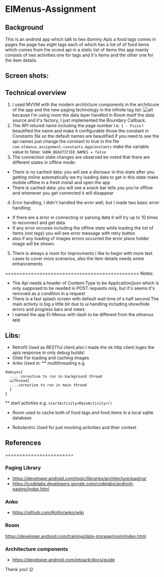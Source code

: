 # ElMenus-Assignment

## Background
This is an android app which talk to two dummy Apis a food tags comes in pages the page has eight tags each of which has a list of of food items which comes from the scond api in a static list of items this app mainly consists of two activities one for tags and it's items and the other one for the item details.

## Screen shots:

## Technical overview
 1. I used MVVM with the modern archticture components in the architicure of the app 
 and the new paging technology in the infinite tag list:
 ![alt](https://codelabs.developers.google.com/codelabs/android-paging/img/a4f392ad4ae49042.gif)
 because I'm using room the data layer handled in Room itself the data source and it's factory, I just implemented the Boundary Callback.
 2. The API retured name including the page number i.e. ```1 - Pizza``` I beautified the name and make it configurable throw the constant in Constants file so the default names are beautified if you need to see the api names just change the constant to true 
 in the file ``` com.elmenus.assignment.constants.AppConstants ```
 make the variable value to false:
 ``` SHOW_BEAUTIFIED_NAMES = false ``` 
 3. The connection state changes are observed be noted that there are different states in offline mode:
  * There is no cached data: you will see a dionsaur in this state after you getting online automatically we try loading data 
  to get in this state make mobile offline in a fresh install and open the app
  * There is cached data: you will see a snack bar tells you you're offline and whenever  you get connected it will disappear 
  
  4. Error handling, I didn't handled the error well, but I made two basic error handling:
   * If there are a error in connecting or parsing data it will try up to 10 times to reconnect and get data 
   * If any error occures including the offline state while loading the list of items (not tags) you will see error message with retry button
   * also if any loading of images errors occurred the error place holder image will be shown.
   5. There is always a room for improvments I like to begin with more test cases to cover more scenarios, also the item details needs some enhancements  
   
   ===============================================
   Notes: 
   * The Api needs a header of Content-Type to be Application/json which is only supposed to be needed in POST requests only, but it's seems it's removed as a condition in a request  
   * There is a fast splash screen with default wait time of a half second
   The main activity is big a little bit due to ui handling including show/hide  errors and progress bars and views
   * I named the app El-Menus with dash to be different from the *elmenus* app
   
 
## Libs:
* Retrofit
Used as RESTful client,also I made the ok http client loges the apis response in only debug builds!
* Glide
For loading and caching images
* Anko
Used in:
** multithreading e.g.
```
doAsync{
  .... coroutine to run in background thread
  uiThread{
  ....coroutine to run in main thread
  }
}
````

** start activties e.g.
```startActivity<MainActivity>()```
* Room
used to cache both of food tags and food items in a local sqlite database.

* Robolectric
Used for just mocking activities and thier context

## References 
========================
### Paging Library
* https://developer.android.com/topic/libraries/architecture/paging/
* https://codelabs.developers.google.com/codelabs/android-paging/index.html

### Anko 
* https://github.com/Kotlin/anko/wiki

### Room
https://developer.android.com/training/data-storage/room/index.html

### Architecture components
* https://developer.android.com/jetpack/docs/guide


Thank you! :wink:
